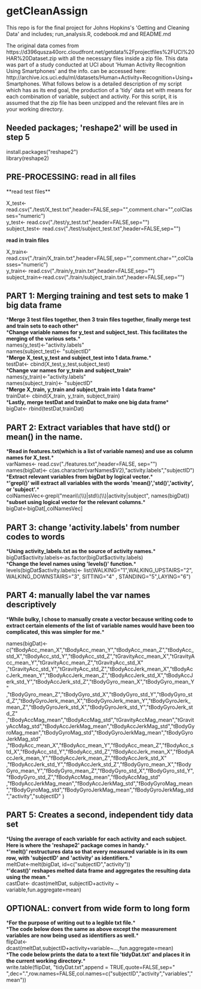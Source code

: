 getCleanAssign
==============

This repo is for the final project for Johns Hopkins's 'Getting and Cleaning Data' and includes; run_analysis.R, codebook.md and README.md

<p>The original data comes from https://d396qusza40orc.cloudfront.net/getdata%2Fprojectfiles%2FUCI%20HAR%20Dataset.zip with all the necessary files inside a zip file. This data was part of a study conducted at UCI about 'Human Activity Recognition Using Smartphones' and the info. can be accessed here: http://archive.ics.uci.edu/ml/datasets/Human+Activity+Recognition+Using+Smartphones. What follows below is a detailed description of my script which has as its end goal, the production of a 'tidy' data set with means for each combination of variable, subject and activity. For this script, it is assumed that the zip file has been unzipped and the relevant files are in your working directory.</p>
 
 <h2>Needed packages; 'reshape2' will be used in step 5</h2>

install.packages("reshape2")<br>
library(reshape2)

 <h2>PRE-PROCESSING:  read in all files</h2>
  **read test files**<br>

X_test<- read.csv("./test/X_test.txt",header=FALSE,sep="",comment.char="",colClasses="numeric")<br>
y_test<- read.csv("./test/y_test.txt",header=FALSE,sep="")<br>
subject_test<- read.csv("./test/subject_test.txt",header=FALSE,sep="")<br>

 
 **read in train files**<br>

X_train<- read.csv("./train/X_train.txt",header=FALSE,sep="",comment.char="",colClasses="numeric")<br>
y_train<- read.csv("./train/y_train.txt",header=FALSE,sep="")<br>
subject_train<-read.csv("./train/subject_train.txt",header=FALSE,sep="")


 <h2>PART 1: Merging training and test sets to make 1 big data frame</h2>
 *<b>Merge 3 test files together, then 3 train files together, finally merge test and train sets to each other</b>*<br>
 *<b>Change variable names for y_test and subject_test. This facilitates the merging of the various sets.</b>*<br>
names(y_test)<-"activity.labels"<br>
names(subject_test)<- "subjectID"<br>
    *<b>Merge X_test,y_test and subject_test into 1 data.frame.</b>*<br>
testDat<- cbind(X_test,y_test,subject_test)<br>
    *<b>Change var names for y_train and subject_train</b>*<br>
names(y_train)<-"activity.labels"<br>
names(subject_train)<- "subjectID"<br>
    *<b>Merge X_train, y_train and subject_train into 1 data frame</b>*<br>
trainDat<- cbind(X_train, y_train, subject_train)<br>
    *<b>Lastly, merge testDat and trainDat to make one big data frame</b>*<br>
bigDat<- rbind(testDat,trainDat)


 <h2>PART 2: Extract variables that have std() or mean() in the name.</h2>
 *<b>Read in features.txt(which is a list of variable names) and use as column names for X_test.</b>*<br>
varNames<- read.csv("./features.txt",header=FALSE, sep="")<br>
names(bigDat)<- c(as.character(varNames$V2),"activity.labels","subjectID")<br>
 *<b>Extract relevant variables from bigDat by logical vector.</b>*<br>
*<b>'grepl()' will extract all variables with the words 'mean()','std()','activity', or 'subject'.</b>*<br>
colNamesVec<-grepl("mean\\(\\)|std\\(\\)|activity|subject", names(bigDat))<br>
*<b>subset using logical vector for the relevant columns.</b>*<br>
bigDat<-bigDat[,colNamesVec]


 <h2>PART 3: change 'activity.labels' from number codes to words</h2>
    *<b>Using activity_labels.txt as the source of activity names.</b>*<br>
bigDat$activity.labels<-as.factor(bigDat$activity.labels)<br>
*<b>Change the level names using 'levels()' function.</b>*<br>
levels(bigDat$activity.labels)<- list(WALKING="1",WALKING_UPSTAIRS="2",
                                      WALKING_DOWNSTAIRS="3", SITTING="4"
                                      , STANDING="5",LAYING="6")<br>


 <h2>PART 4: manually label the var names descriptively</h2>
 *<b>While bulky, I chose to manually create a vector because writing code to extract certain elements of the list of variable names would have been too complicated, this was simpler for me.</b>*<br>

names(bigDat)<- c("tBodyAcc_mean_X","tBodyAcc_mean_Y","tBodyAcc_mean_Z","tBodyAcc_std_X","tBodyAcc_std_Y","tBodyAcc_std_Z","tGravityAcc_mean_X","tGravityAcc_mean_Y","tGravityAcc_mean_Z","tGravityAcc_std_X"
                  ,"tGravityAcc_std_Y","tGravityAcc_std_Z","tBodyAccJerk_mean_X","tBodyAccJerk_mean_Y","tBodyAccJerk_mean_Z","tBodyAccJerk_std_X","tBodyAccJerk_std_Y","tBodyAccJerk_std_Z","tBodyGyro_mean_X","tBodyGyro_mean_Y" 
                  ,"tBodyGyro_mean_Z","tBodyGyro_std_X","tBodyGyro_std_Y","tBodyGyro_std_Z","tBodyGyroJerk_mean_X","tBodyGyroJerk_mean_Y","tBodyGyroJerk_mean_Z","tBodyGyroJerk_std_X","tBodyGyroJerk_std_Y","tBodyGyroJerk_std_Z" 
                  ,"tBodyAccMag_mean","tBodyAccMag_std","tGravityAccMag_mean","tGravityAccMag_std","tBodyAccJerkMag_mean","tBodyAccJerkMag_std","tBodyGyroMag_mean","tBodyGyroMag_std","tBodyGyroJerkMag_mean","tBodyGyroJerkMag_std"
                  ,"fBodyAcc_mean_X","fBodyAcc_mean_Y","fBodyAcc_mean_Z","fBodyAcc_std_X","fBodyAcc_std_Y","fBodyAcc_std_Z","fBodyAccJerk_mean_X","fBodyAccJerk_mean_Y","fBodyAccJerk_mean_Z","fBodyAccJerk_std_X"
                  ,"fBodyAccJerk_std_Y","fBodyAccJerk_std_Z","fBodyGyro_mean_X","fBodyGyro_mean_Y","fBodyGyro_mean_Z","fBodyGyro_std_X","fBodyGyro_std_Y","fBodyGyro_std_Z","fBodyAccMag_mean","fBodyAccMag_std"
                  ,"fBodyAccJerkMag_mean","fBodyAccJerkMag_std","fBodyGyroMag_mean","fBodyGyroMag_std","fBodyGyroJerkMag_mean","fBodyGyroJerkMag_std","activity","subjectID" )



 <h2>PART 5: Creates a second, independent tidy data set</h2> 
  *<b>Using the average of each variable for each activity and each subject. Here is where the 'reshape2' package comes in handy.</b>*<br>
*<b>'melt()' restructures data so that every measured variable is in its own row, with 'subjectID' and 'activity' as identifiers.</b>*<br>
meltDat<-melt(bigDat, id=c("subjectID","activity"))<br>
*<b>'dcast()' reshapes melted data frame and aggregates the resulting data using the mean.</b>*<br>
castDat<- dcast(meltDat, subjectID+activity ~ variable,fun.aggregate=mean)

 <h2>OPTIONAL: convert from wide form to long form</h2> 
  *<b>For the purpose of writing out to a legible txt file.</b>*<br>
*<b>The code below does the same as above except the measurement variables are now being used as identifiers as well.</b>*<br>
flipDat<- dcast(meltDat,subjectID+activity+variable~...,fun.aggregate=mean)<br>
*<b>The code below prints the data to a text file 'tidyDat.txt' and places it in the current working directory.</b>*<br>
write.table(flipDat, "tidyDat.txt",append = TRUE,quote=FALSE,sep=" ",dec=".",row.names=FALSE,col.names=c("subjectID","activity","variables","mean"))